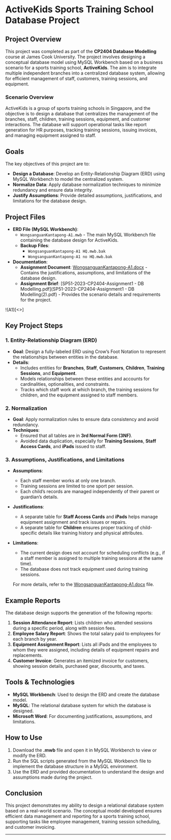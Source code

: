 # ActiveKids Sports Training School Database Project

## Project Overview
This project was completed as part of the **CP2404 Database Modelling** course at James Cook University. The project involves designing a conceptual database model using MySQL Workbench based on a business scenario for a sports training school, **ActiveKids**. The aim is to integrate multiple independent branches into a centralized database system, allowing for efficient management of staff, customers, training sessions, and equipment.

### Scenario Overview
ActiveKids is a group of sports training schools in Singapore, and the objective is to design a database that centralizes the management of the branches, staff, children, training sessions, equipment, and customer interactions. The database will support operational tasks like report generation for HR purposes, tracking training sessions, issuing invoices, and managing equipment assigned to staff.

## Goals
The key objectives of this project are to:
- **Design a Database**: Develop an Entity-Relationship Diagram (ERD) using MySQL Workbench to model the centralized system.
- **Normalize Data**: Apply database normalization techniques to minimize redundancy and ensure data integrity.
- **Justify Assumptions**: Provide detailed assumptions, justifications, and limitations for the database design.

## Project Files
- **ERD File (MySQL Workbench)**: 
  - `WongsanguanKantapong-A1.mwb` - The main MySQL Workbench file containing the database design for ActiveKids.
  - **Backup Files**: 
    - `WongsanguanKantapong-A1 HQ.mwb.bak` 
    - `WongsanguanKantapong-A1 no HQ.mwb.bak`
- **Documentation**:
  - **Assignment Document**: [WongsanguanKantapong-A1.docx](WongsanguanKantapong-A1.docx) - Contains the justifications, assumptions, and limitations of the database design.
  - **Assignment Brief**: [SP51-2023-CP2404-Assignment1 - DB Modelling.pdf](SP51-2023-CP2404-Assignment1 - DB Modelling(2).pdf) - Provides the scenario details and requirements for the project.

!(A1)[<>]

## Key Project Steps

### 1. **Entity-Relationship Diagram (ERD)**
- **Goal**: Design a fully-labeled ERD using Crow’s Foot Notation to represent the relationships between entities in the database.
- **Details**:
  - Includes entities for **Branches**, **Staff**, **Customers**, **Children**, **Training Sessions**, and **Equipment**.
  - Models relationships between these entities and accounts for cardinalities, optionalities, and constraints.
  - Tracks which staff work at which branch, the training sessions for children, and the equipment assigned to staff members.
  
### 2. **Normalization**
- **Goal**: Apply normalization rules to ensure data consistency and avoid redundancy.
- **Techniques**:
  - Ensured that all tables are in **3rd Normal Form (3NF)**.
  - Avoided data duplication, especially for **Training Sessions**, **Staff Access Cards**, and **iPads** issued to staff.

### 3. **Assumptions, Justifications, and Limitations**
- **Assumptions**: 
  - Each staff member works at only one branch.
  - Training sessions are limited to one sport per session.
  - Each child’s records are managed independently of their parent or guardian’s details.
- **Justifications**: 
  - A separate table for **Staff Access Cards** and **iPads** helps manage equipment assignment and track issues or repairs.
  - A separate table for **Children** ensures proper tracking of child-specific details like training history and physical attributes.
- **Limitations**: 
  - The current design does not account for scheduling conflicts (e.g., if a staff member is assigned to multiple training sessions at the same time).
  - The database does not track equipment used during training sessions.
  
  For more details, refer to the [WongsanguanKantapong-A1.docx](WongsanguanKantapong-A1.docx) file.

## Example Reports
The database design supports the generation of the following reports:
1. **Session Attendance Report**: Lists children who attended sessions during a specific period, along with session fees.
2. **Employee Salary Report**: Shows the total salary paid to employees for each branch by year.
3. **Equipment Assignment Report**: Lists all iPads and the employees to whom they were assigned, including details of equipment repairs and replacements.
4. **Customer Invoice**: Generates an itemized invoice for customers, showing session details, purchased gear, discounts, and taxes.

## Tools & Technologies
- **MySQL Workbench**: Used to design the ERD and create the database model.
- **MySQL**: The relational database system for which the database is designed.
- **Microsoft Word**: For documenting justifications, assumptions, and limitations.

## How to Use
1. Download the **.mwb** file and open it in MySQL Workbench to view or modify the ERD.
2. Run the SQL scripts generated from the MySQL Workbench file to implement the database structure in a MySQL environment.
3. Use the ERD and provided documentation to understand the design and assumptions made during the project.

## Conclusion
This project demonstrates my ability to design a relational database system based on a real-world scenario. The conceptual model developed ensures efficient data management and reporting for a sports training school, supporting tasks like employee management, training session scheduling, and customer invoicing.

---